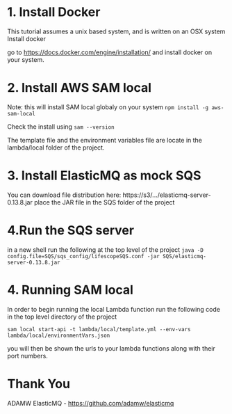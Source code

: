 # 1. Install Docker

This tutorial assumes a unix based system, and is written on an OSX system
Install docker

go to https://docs.docker.com/engine/installation/ and install docker on your system.


# 2. Install AWS SAM local

Note: this will install SAM local globaly on your system
`npm install -g aws-sam-local`

Check the install using
`sam --version`

The template file and the environment variables file are locate in the lambda/local folder of the project.

# 3. Install ElasticMQ as mock SQS

You can download file distribution here: https://s3/.../elasticmq-server-0.13.8.jar
place the JAR file in the SQS folder of the project

# 4.Run the SQS server

in a new shell run the following at the top level of the project
`java -D config.file=SQS/sqs_config/lifescopeSQS.conf -jar SQS/elasticmq-server-0.13.8.jar`

# 4. Running SAM local

In order to begin running the local Lambda function run the following code in the top level directory of the project

`sam local start-api -t lambda/local/template.yml --env-vars lambda/local/environmentVars.json`

you will then be shown the urls to your lambda functions along with their port numbers.


# Thank You
ADAMW ElasticMQ - https://github.com/adamw/elasticmq
